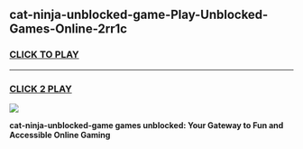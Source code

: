 
## cat-ninja-unblocked-game-Play-Unblocked-Games-Online-2rr1c
<h3>
<a href="https://premium76.site?title=cat-ninja-unblocked-game&ref=25A">CLICK TO PLAY</a></h3>
<hr>

<h3>
<a href="https://premium76.site?title=cat-ninja-unblocked-game&ref=25A">CLICK 2 PLAY</a>
  
</h3>

<a href="https://premium76.site?title=cat-ninja-unblocked-game&ref=25A"><img src="https://clearcache.store/games.png"></a>


**cat-ninja-unblocked-game games unblocked: Your Gateway to Fun and Accessible Online Gaming**
